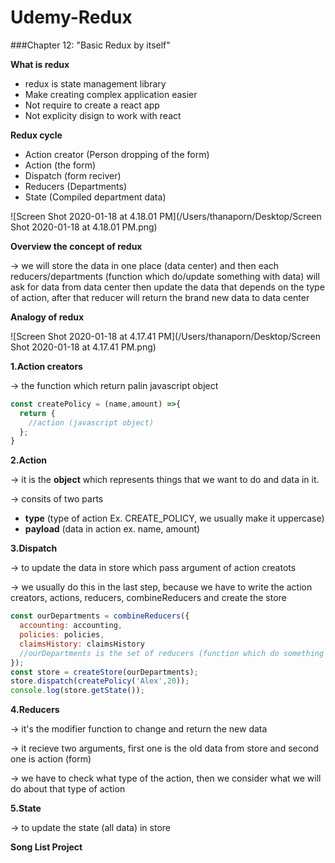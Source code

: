 # Udemy-Redux
###Chapter 12: "Basic Redux by itself"

**What is redux**

- redux is state management library
- Make creating complex application easier
- Not require to create a react app
- Not explicity disign to work with react



**Redux cycle**

- Action creator (Person dropping of the form)
- Action (the form)
- Dispatch (form reciver)
- Reducers (Departments)
- State (Compiled department data)



![Screen Shot 2020-01-18 at 4.18.01 PM](/Users/thanaporn/Desktop/Screen Shot 2020-01-18 at 4.18.01 PM.png)



**Overview the concept of redux**

-> we will store the data in one place (data center) and then each reducers/departments (function which do/update something with data) will ask for data from data center then update the data that depends on the type of action, after that reducer will return the brand new data to data center



**Analogy of redux**

![Screen Shot 2020-01-18 at 4.17.41 PM](/Users/thanaporn/Desktop/Screen Shot 2020-01-18 at 4.17.41 PM.png)



**1.Action creators**

-> the function which return palin javascript object

```javascript
const createPolicy = (name,amount) =>{
  return {
    //action (javascript object)
  };
}
```



**2.Action**

->  it is the **object** which represents things that we want to do and data in it.

-> consits of two parts

- **type**  (type of action Ex. CREATE_POLICY, we usually make it uppercase)
- **payload**  (data in action ex. name, amount)



**3.Dispatch**

-> to update the data in store which pass argument of action creatots

-> we usually do this in the last step, because we have to write the action creators, actions, reducers, combineReducers and create the store

```javascript
const ourDepartments = combineReducers({
  accounting: accounting,
  policies: policies,
  claimsHistory: claimsHistory
  //ourDepartments is the set of reducers (function which do something with data)
});
const store = createStore(ourDepartments);
store.dispatch(createPolicy('Alex',20));
console.log(store.getState());
```



**4.Reducers**

-> it's the modifier function to change and return the new data

-> it recieve two arguments, first one is the old data from store and second one is action (form)

-> we have to check what type of the action, then we consider what we will do about that type of action



**5.State**

-> to update the state (all data) in store



**Song List Project**























